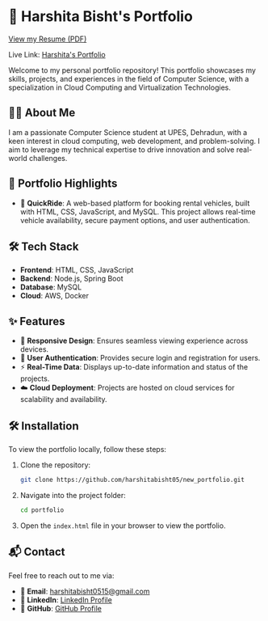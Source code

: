# 🚀 Harshita Bisht's Portfolio
[View my Resume (PDF)](Resume.pdf)

Live Link: [Harshita's Portfolio](https://harshitabisht-portfolio.netlify.app/)


Welcome to my personal portfolio repository! This portfolio showcases my skills, projects, and experiences in the field of Computer Science, with a specialization in Cloud Computing and Virtualization Technologies.

## 👩‍💻 About Me

I am a passionate Computer Science student at UPES, Dehradun, with a keen interest in cloud computing, web development, and problem-solving. I aim to leverage my technical expertise to drive innovation and solve real-world challenges.

## 🌟 Portfolio Highlights

- 🚗 **QuickRide**: A web-based platform for booking rental vehicles, built with HTML, CSS, JavaScript, and MySQL. This project allows real-time vehicle availability, secure payment options, and user authentication.

## 🛠️ Tech Stack

- **Frontend**: HTML, CSS, JavaScript
- **Backend**: Node.js, Spring Boot
- **Database**: MySQL
- **Cloud**: AWS, Docker

## ✨ Features

- 📱 **Responsive Design**: Ensures seamless viewing experience across devices.
- 🔐 **User Authentication**: Provides secure login and registration for users.
- ⚡ **Real-Time Data**: Displays up-to-date information and status of the projects.
- ☁️ **Cloud Deployment**: Projects are hosted on cloud services for scalability and availability.

## 🛠️ Installation

To view the portfolio locally, follow these steps:

1. Clone the repository:

    ```bash
    git clone https://github.com/harshitabisht05/new_portfolio.git
    ```

2. Navigate into the project folder:

    ```bash
    cd portfolio
    ```

3. Open the `index.html` file in your browser to view the portfolio.

## 📬 Contact

Feel free to reach out to me via:

- 📧 **Email**: harshitabisht0515@gmail.com
- 💼 **LinkedIn**: [LinkedIn Profile](https://www.linkedin.com/in/harshitabisht0511)
- 🐙 **GitHub**: [GitHub Profile](https://github.com/harshitabisht05)
